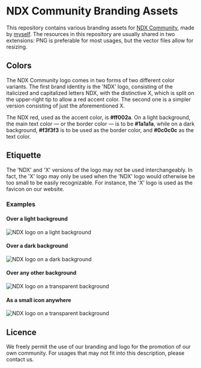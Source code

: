 # NDX Community Branding Assets
This repository contains various branding assets for [NDX Community](https://www.ndx.xyz/), made by [myself](https://github.com/skonky). The resources in this repository are usually shared in two extensions: PNG is preferable for most usages, but the vector files allow for resizing.

## Colors

The NDX Community logo comes in two forms of two different color variants. The first brand identity is the 'NDX' logo, consisting of the italicized and capitalized letters NDX, with the distinctive X, which is split on the upper-right tip to allow a red accent color. The second one is a simpler version consisting of just the aforementioned X.

The NDX red, used as the accent color, is **#ff002a**. On a light background, the main text color — or the border color — is to be **#1a1a1a**, while on a dark background, **#f3f3f3** is to be used as the border color, and **#0c0c0c** as the text color.

## Etiquette

The 'NDX' and 'X' versions of the logo may not be used interchangeably. In fact, the 'X' logo may only be used when the 'NDX' logo would otherwise be too small to be easily recognizable. For instance, the 'X' logo is used as the favicon on our website.

### Examples

#### Over a light background
![NDX logo on a light background](https://abc.ndx.xyz/NDX-Branding-Assets/examples/white_bg.jpg)

#### Over a dark background
![NDX logo on a dark background](https://abc.ndx.xyz/NDX-Branding-Assets/examples/black_bg.jpg)

#### Over any other background
![NDX logo on a transparent background](https://abc.ndx.xyz/NDX-Branding-Assets/examples/any_bg.jpg)

#### As a small icon anywhere
![NDX logo on a transparent background](https://abc.ndx.xyz/NDX-Branding-Assets/examples/x_icon.jpg)

## Licence

We freely permit the use of our branding and logo for the promotion of our own community. For usages that may not fit into this description, please contact us.
